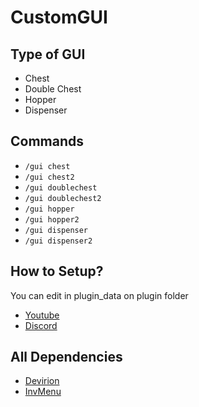 # CustomGUI
## Type of GUI
- Chest
- Double Chest
- Hopper
- Dispenser
## Commands
- `/gui chest`
- `/gui chest2`
- `/gui doublechest`
- `/gui doublechest2`
- `/gui hopper`
- `/gui hopper2`
- `/gui dispenser`
- `/gui dispenser2`
## How to Setup?
You can edit in plugin_data on plugin folder
- [Youtube](https://youtu.be/ltAmk5oTSpg)
- [Discord](https://discord.gg/HtYd8jfQAh)
## All Dependencies
- [Devirion](https://poggit.pmmp.io/p/Devirion)
- [InvMenu](https://www.mediafire.com/file/wndazlx9h4t6nm4/InvMenu.phar/file)
